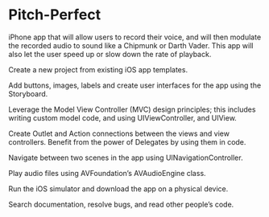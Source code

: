 # Pitch-Perfect
iPhone app that will allow users to record their voice,
and will then modulate the recorded audio to sound like a Chipmunk or Darth Vader.
This app will also let the user speed up or slow down the rate of playback.


Create a new project from existing iOS app templates.

Add buttons, images, labels and create user interfaces for the app using the Storyboard.

Leverage the Model View Controller (MVC) design principles; this includes writing custom model code, and using UIViewController, and UIView.

Create Outlet and Action connections between the views and view controllers. Benefit from the power of Delegates by using them in code.

Navigate between two scenes in the app using UINavigationController.

Play audio files using AVFoundation’s AVAudioEngine class.

Run the iOS simulator and download the app on a physical device.

Search documentation, resolve bugs, and read other people’s code.
